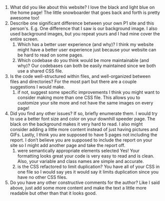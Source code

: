 1. What did you like about this website?
I love the black and light blue on the home page! The little snowboarder that goes back and forth is pretty awesome too!
2. Describe one significant difference between your own P1 site and this person's. E.g.
One difference that I saw is our background image. I also used background images, but you repeat yours and I had mine cover the entire screen.
    1. Which has a better user experience (and why)?
    I think my website might have a better user experience just because your website can be hard to read on some pages.
    2. Which codebase do you think would be more maintainable (and why)?
    Our codebases can both be easily maintained since we both use a shared CSS file.
3. Is the code well-structured within files, and well-organized between files and directories?
For the most part but there are a couple suggestions I would make.
    1. if not, suggest some specific improvements
    I think you might want to consider making more than one CSS file. This allows you to customize your site more and not have
    the same images on every page!
4.  Did you find any other issues? If so, briefly enumerate them.
I would try to use a better font size and color on your downhill speeder page. The black on the background makes it very hard to read.
I also might consider adding a little more content instead of just having pictures and GIFs. Lastly, I think you are supposed to have 5 pages
not including the report. I don’t believe you are supposed to include the report on your site so I might add another page and take the report off.
    1. were semantically appropriate elements selected
    Yes! Your formatting looks great your code is very easy to read and is clean. Also, your variable and class names are simple and accurate.
    2. is the CSS refactored to limit duplication?
    You have all of your CSS in one file so I would say yes it would say it limits duplication since you have no other CSS files.
5. Do you have any other constructive comments for the author?
Like I said above, just add some more content and make the text a little more readable but other than that it looks good.
